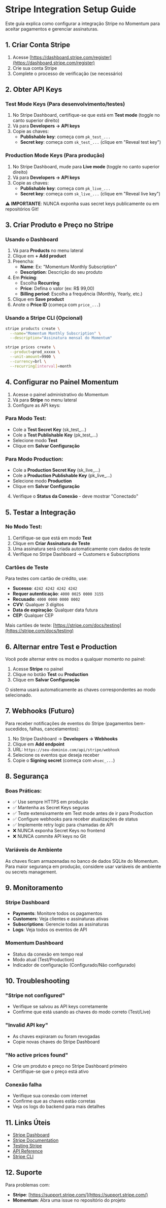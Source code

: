 # Stripe Integration Setup Guide

Este guia explica como configurar a integração Stripe no Momentum para aceitar pagamentos e gerenciar assinaturas.

## 1. Criar Conta Stripe

1. Acesse [https://dashboard.stripe.com/register](https://dashboard.stripe.com/register)
2. Crie sua conta Stripe
3. Complete o processo de verificação (se necessário)

## 2. Obter API Keys

### Test Mode Keys (Para desenvolvimento/testes)

1. No Stripe Dashboard, certifique-se que está em **Test mode** (toggle no canto superior direito)
2. Vá para **Developers → API keys**
3. Copie as chaves:
   - **Publishable key**: começa com `pk_test_...`
   - **Secret key**: começa com `sk_test_...` (clique em "Reveal test key")

### Production Mode Keys (Para produção)

1. No Stripe Dashboard, mude para **Live mode** (toggle no canto superior direito)
2. Vá para **Developers → API keys**
3. Copie as chaves:
   - **Publishable key**: começa com `pk_live_...`
   - **Secret key**: começa com `sk_live_...` (clique em "Reveal live key")

⚠️ **IMPORTANTE**: NUNCA exponha suas secret keys publicamente ou em repositórios Git!

## 3. Criar Produto e Preço no Stripe

### Usando o Dashboard

1. Vá para **Products** no menu lateral
2. Clique em **+ Add product**
3. Preencha:
   - **Name**: Ex: "Momentum Monthly Subscription"
   - **Description**: Descrição do seu produto
4. Em **Pricing**:
   - Escolha **Recurring**
   - **Price**: Defina o valor (ex: R$ 99,00)
   - **Billing period**: Escolha a frequência (Monthly, Yearly, etc.)
5. Clique em **Save product**
6. Anote o **Price ID** (começa com `price_...`)

### Usando a Stripe CLI (Opcional)

```bash
stripe products create \
  --name="Momentum Monthly Subscription" \
  --description="Assinatura mensal do Momentum"

stripe prices create \
  --product=prod_xxxxx \
  --unit-amount=9900 \
  --currency=brl \
  --recurring[interval]=month
```

## 4. Configurar no Painel Momentum

1. Acesse o painel administrativo do Momentum
2. Vá para **Stripe** no menu lateral
3. Configure as API keys:

### Para Modo Test:
- Cole a **Test Secret Key** (sk_test_...)
- Cole a **Test Publishable Key** (pk_test_...)
- Selecione modo **Test**
- Clique em **Salvar Configuração**

### Para Modo Production:
- Cole a **Production Secret Key** (sk_live_...)
- Cole a **Production Publishable Key** (pk_live_...)
- Selecione modo **Production**
- Clique em **Salvar Configuração**

4. Verifique o **Status da Conexão** - deve mostrar "Conectado"

## 5. Testar a Integração

### No Modo Test:

1. Certifique-se que está em modo **Test**
2. Clique em **Criar Assinatura de Teste**
3. Uma assinatura será criada automaticamente com dados de teste
4. Verifique no Stripe Dashboard → Customers e Subscriptions

### Cartões de Teste

Para testes com cartão de crédito, use:

- **Sucesso**: `4242 4242 4242 4242`
- **Requer autenticação**: `4000 0025 0000 3155`
- **Recusado**: `4000 0000 0000 0002`
- **CVV**: Qualquer 3 dígitos
- **Data de expiração**: Qualquer data futura
- **CEP**: Qualquer CEP

Mais cartões de teste: [https://stripe.com/docs/testing](https://stripe.com/docs/testing)

## 6. Alternar entre Test e Production

Você pode alternar entre os modos a qualquer momento no painel:

1. Acesse **Stripe** no painel
2. Clique no botão **Test** ou **Production**
3. Clique em **Salvar Configuração**

O sistema usará automaticamente as chaves correspondentes ao modo selecionado.

## 7. Webhooks (Futuro)

Para receber notificações de eventos do Stripe (pagamentos bem-sucedidos, falhas, cancelamentos):

1. No Stripe Dashboard → **Developers → Webhooks**
2. Clique em **Add endpoint**
3. URL: `https://seu-dominio.com/api/stripe/webhook`
4. Selecione os eventos que deseja receber
5. Copie o **Signing secret** (começa com `whsec_...`)

## 8. Segurança

### Boas Práticas:

- ✅ Use sempre HTTPS em produção
- ✅ Mantenha as Secret Keys seguras
- ✅ Teste extensivamente em Test mode antes de ir para Production
- ✅ Configure webhooks para receber atualizações de status
- ✅ Implemente retry logic para chamadas de API
- ❌ NUNCA exponha Secret Keys no frontend
- ❌ NUNCA commite API keys no Git

### Variáveis de Ambiente

As chaves ficam armazenadas no banco de dados SQLite do Momentum. Para maior segurança em produção, considere usar variáveis de ambiente ou secrets management.

## 9. Monitoramento

### Stripe Dashboard

- **Payments**: Monitore todos os pagamentos
- **Customers**: Veja clientes e assinaturas ativas
- **Subscriptions**: Gerencie todas as assinaturas
- **Logs**: Veja todos os eventos de API

### Momentum Dashboard

- Status da conexão em tempo real
- Modo atual (Test/Production)
- Indicador de configuração (Configurado/Não configurado)

## 10. Troubleshooting

### "Stripe not configured"
- Verifique se salvou as API keys corretamente
- Confirme que está usando as chaves do modo correto (Test/Live)

### "Invalid API key"
- As chaves expiraram ou foram revogadas
- Copie novas chaves do Stripe Dashboard

### "No active prices found"
- Crie um produto e preço no Stripe Dashboard primeiro
- Certifique-se que o preço está ativo

### Conexão falha
- Verifique sua conexão com internet
- Confirme que as chaves estão corretas
- Veja os logs do backend para mais detalhes

## 11. Links Úteis

- [Stripe Dashboard](https://dashboard.stripe.com/)
- [Stripe Documentation](https://stripe.com/docs)
- [Testing Stripe](https://stripe.com/docs/testing)
- [API Reference](https://stripe.com/docs/api)
- [Stripe CLI](https://stripe.com/docs/stripe-cli)

## 12. Suporte

Para problemas com:
- **Stripe**: [https://support.stripe.com/](https://support.stripe.com/)
- **Momentum**: Abra uma issue no repositório do projeto
